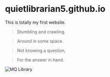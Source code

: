 # quietlibrarian5.github.io
This is totally my first website.

>Stumbling and crawling.

>Around in some space.

>Not knowing a question,

>For the answer in hand.

![MQ Library](https://www.alia.org.au/sites/default/files/aflpics/MQ%20Uni.jpg)
